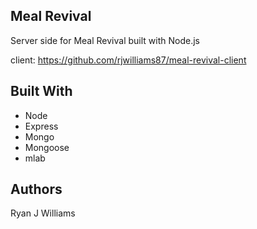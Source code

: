## Meal Revival

Server side for Meal Revival built with Node.js

client: https://github.com/rjwilliams87/meal-revival-client

## Built With

- Node
- Express
- Mongo
- Mongoose
- mlab

## Authors

Ryan J Williams
